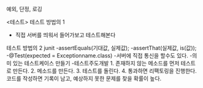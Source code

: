 예외, 단정, 로깅

<테스트>
테스트 방법의 1
- 직접 서버를 띄워서 들어가보고 테스트해본다

테스트 방법의 2
junit
-assertEquals(기대값, 실제값);
-assertThat(실제값, is(값));
-@Test(expected = Exceptionname.class)
-서버에 직접 통신을 할수도 있다.
-의미 있는 테스트케이스 만들기
-테스트주도개발
    1. 존재하지 않는 메소드를 먼저 테스트로 만든다.
    2. 메소드를 만든다.
    3. 테스트를 돌린다.
    4. 통과하면 리팩토링을 진행한다.
코드를 작성하면 기록이 남고, 예상하지 못한 문제를 찾을 확률이 높다.
